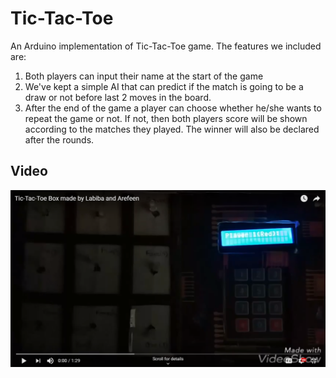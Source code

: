 # Tic-Tac-Toe
An Arduino implementation of Tic-Tac-Toe game. The features we included are:
1) Both players can input their name at the start of the game
2) We've kept a simple AI that can predict if the match is going to be a draw or not before last 2 moves in the board.
3) After the end of the game a player can choose whether he/she wants to repeat the game or not. If not, then both players score will be shown according to the matches they played. The winner will also be declared after the rounds.

## Video

[![IMAGE ALT TEXT HERE](Tic-tac.jpg)](http://www.youtube.com/watch?v=lBQkjFP7B9A)
